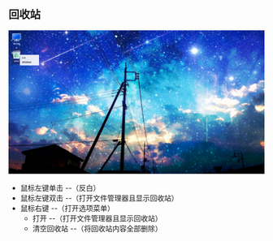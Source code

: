 ## 回收站
![](../pic/zhuomian/Desktop_recyclebin.png)

   - 鼠标左键单击 --（反白）
   - 鼠标左键双击 --（打开文件管理器且显示回收站）
   - 鼠标右键 --（打开选项菜单）
      - 打开 --（打开文件管理器且显示回收站）
      - 清空回收站 --（将回收站内容全部删除）
